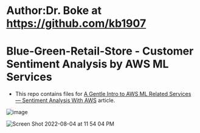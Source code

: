 # Author:Dr. Boke at  https://github.com/kb1907
# Blue-Green-Retail-Store - Customer Sentiment Analysis by AWS ML Services

- This repo contains files for [A Gentle Intro to AWS ML Related Services — Sentiment Analysis With AWS](https://pub.towardsai.net/sentiment-analysis-with-aws-a-gentle-intro-to-aws-ml-related-services-e975a5592950) article.

![image](https://user-images.githubusercontent.com/51021282/182952442-e0336a7d-8dac-4070-851e-3d3e57a0e176.png)


![Screen Shot 2022-08-04 at 11 54 04 PM](https://user-images.githubusercontent.com/51021282/182952499-e9761de8-c3ff-4092-a046-14cb11ec8788.png)

